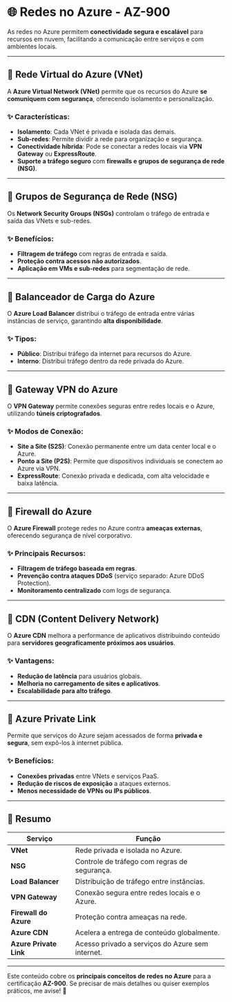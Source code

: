 # 🌐 Redes no Azure - AZ-900

As redes no Azure permitem **conectividade segura e escalável** para recursos em nuvem, facilitando a comunicação entre serviços e com ambientes locais.

---

## 🔹 **Rede Virtual do Azure (VNet)**
A **Azure Virtual Network (VNet)** permite que os recursos do Azure **se comuniquem com segurança**, oferecendo isolamento e personalização.

### ✨ **Características**:
- **Isolamento**: Cada VNet é privada e isolada das demais.
- **Sub-redes**: Permite dividir a rede para organização e segurança.
- **Conectividade híbrida**: Pode se conectar a redes locais via **VPN Gateway** ou **ExpressRoute**.
- **Suporte a tráfego seguro** com **firewalls e grupos de segurança de rede (NSG)**.

---

## 🔹 **Grupos de Segurança de Rede (NSG)**
Os **Network Security Groups (NSGs)** controlam o tráfego de entrada e saída das VNets e sub-redes.  

### ✨ **Benefícios**:
- **Filtragem de tráfego** com regras de entrada e saída.
- **Proteção contra acessos não autorizados**.
- **Aplicação em VMs e sub-redes** para segmentação de rede.

---

## 🔹 **Balanceador de Carga do Azure**
O **Azure Load Balancer** distribui o tráfego de entrada entre várias instâncias de serviço, garantindo **alta disponibilidade**.

### ✨ **Tipos**:
- **Público**: Distribui tráfego da internet para recursos do Azure.
- **Interno**: Distribui tráfego dentro da rede privada do Azure.

---

## 🔹 **Gateway VPN do Azure**
O **VPN Gateway** permite conexões seguras entre redes locais e o Azure, utilizando **túneis criptografados**.

### ✨ **Modos de Conexão**:
- **Site a Site (S2S)**: Conexão permanente entre um data center local e o Azure.
- **Ponto a Site (P2S)**: Permite que dispositivos individuais se conectem ao Azure via VPN.
- **ExpressRoute**: Conexão privada e dedicada, com alta velocidade e baixa latência.

---

## 🔹 **Firewall do Azure**
O **Azure Firewall** protege redes no Azure contra **ameaças externas**, oferecendo segurança de nível corporativo.

### ✨ **Principais Recursos**:
- **Filtragem de tráfego baseada em regras**.
- **Prevenção contra ataques DDoS** (serviço separado: Azure DDoS Protection).
- **Monitoramento centralizado** com logs de segurança.

---

## 🔹 **CDN (Content Delivery Network)**
O **Azure CDN** melhora a performance de aplicativos distribuindo conteúdo para **servidores geograficamente próximos aos usuários**.

### ✨ **Vantagens**:
- **Redução de latência** para usuários globais.
- **Melhoria no carregamento de sites e aplicativos**.
- **Escalabilidade para alto tráfego**.

---

## 🔹 **Azure Private Link**
Permite que serviços do Azure sejam acessados de forma **privada e segura**, sem expô-los à internet pública.

### ✨ **Benefícios**:
- **Conexões privadas** entre VNets e serviços PaaS.
- **Redução de riscos de exposição** a ataques externos.
- **Menos necessidade de VPNs ou IPs públicos**.

---

## 🎯 **Resumo**
| Serviço | Função |
|---------|--------|
| **VNet** | Rede privada e isolada no Azure. |
| **NSG** | Controle de tráfego com regras de segurança. |
| **Load Balancer** | Distribuição de tráfego entre instâncias. |
| **VPN Gateway** | Conexão segura entre redes locais e o Azure. |
| **Firewall do Azure** | Proteção contra ameaças na rede. |
| **Azure CDN** | Acelera a entrega de conteúdo globalmente. |
| **Azure Private Link** | Acesso privado a serviços do Azure sem internet. |

---

Este conteúdo cobre os **principais conceitos de redes no Azure** para a certificação **AZ-900**. Se precisar de mais detalhes ou quiser exemplos práticos, me avise! 🚀
